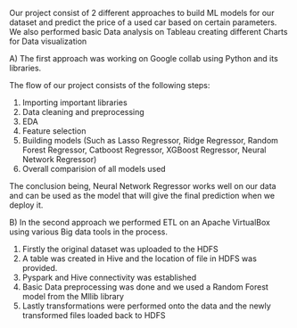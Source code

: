 Our project consist of 2 different approaches to build ML models for our dataset and predict the price of a used car based on certain parameters. We also performed basic Data analysis on Tableau creating different Charts for Data visualization

A) The first approach was working on Google collab using Python and its libraries.

The flow of our project consists of the following steps:

1. Importing important libraries
2. Data cleaning and preprocessing
3. EDA
4. Feature selection
5. Building models (Such as Lasso Regressor, Ridge Regressor, Random Forest Regressor, Catboost Regressor, XGBoost Regressor, Neural Network Regressor)
6. Overall comparision of all models used

The conclusion being, Neural Network Regressor works well on our data and can be used as the model that will give the final prediction when we deploy it.

B) In the second approach we performed ETL on an Apache VirtualBox using various Big data tools in the process.

1. Firstly the original dataset was uploaded to the HDFS
2. A table was created in Hive and the location of file in HDFS was provided.
3. Pyspark and Hive connectivity was established
4. Basic Data preprocessing was done and we used a Random Forest model from the Mllib library
5. Lastly transformations were performed onto the data and the newly transformed files loaded back to HDFS

